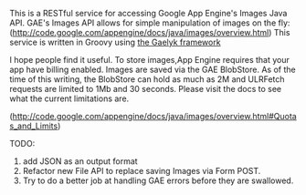 This is a RESTful service for accessing Google App Engine's Images Java API.
GAE's Images API allows for simple manipulation of images on the fly:
(http://code.google.com/appengine/docs/java/images/overview.html)
This service is written in Groovy using
[the Gaelyk framework](http://gaelyk.appspot.com/)

I hope people find it useful. To store images,App Engine requires that your app have billing enabled.
Images are saved via the GAE BlobStore. As of the time of this writing, the BlobStore can hold as much as 2M and 
ULRFetch requests are limited to 1Mb and 30 seconds. Please visit the docs to see what the current limitations are.

(http://code.google.com/appengine/docs/java/images/overview.html#Quotas_and_Limits)

TODO:
1. add JSON as an output format
2. Refactor new File API to replace saving Images  via Form POST.
3. Try to do a better job at handling GAE errors before they are swallowed.


